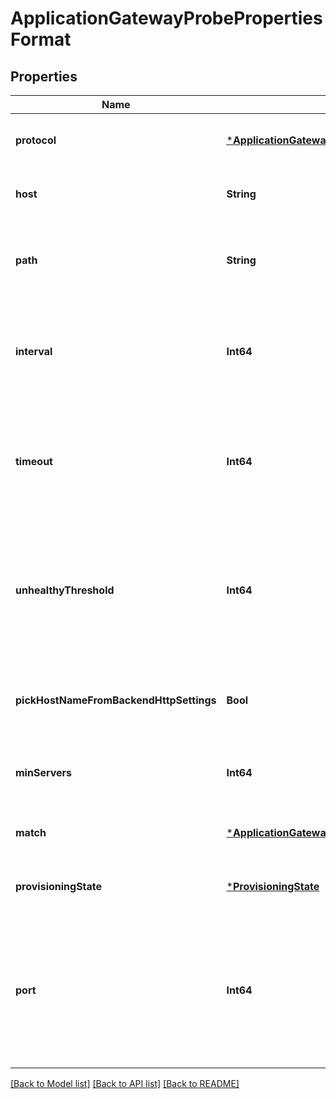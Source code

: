 # ApplicationGatewayProbePropertiesFormat


## Properties
Name | Type | Description | Notes
------------ | ------------- | ------------- | -------------
**protocol** | [***ApplicationGatewayProtocol**](ApplicationGatewayProtocol.md) |  | [optional] [default to nothing]
**host** | **String** | Host name to send the probe to. | [optional] [default to nothing]
**path** | **String** | Relative path of probe. Valid path starts from &#39;/&#39;. Probe is sent to &lt;Protocol&gt;://&lt;host&gt;:&lt;port&gt;&lt;path&gt;. | [optional] [default to nothing]
**interval** | **Int64** | The probing interval in seconds. This is the time interval between two consecutive probes. Acceptable values are from 1 second to 86400 seconds. | [optional] [default to nothing]
**timeout** | **Int64** | The probe timeout in seconds. Probe marked as failed if valid response is not received with this timeout period. Acceptable values are from 1 second to 86400 seconds. | [optional] [default to nothing]
**unhealthyThreshold** | **Int64** | The probe retry count. Backend server is marked down after consecutive probe failure count reaches UnhealthyThreshold. Acceptable values are from 1 second to 20. | [optional] [default to nothing]
**pickHostNameFromBackendHttpSettings** | **Bool** | Whether the host header should be picked from the backend http settings. Default value is false. | [optional] [default to nothing]
**minServers** | **Int64** | Minimum number of servers that are always marked healthy. Default value is 0. | [optional] [default to nothing]
**match** | [***ApplicationGatewayProbeHealthResponseMatch**](ApplicationGatewayProbeHealthResponseMatch.md) |  | [optional] [default to nothing]
**provisioningState** | [***ProvisioningState**](ProvisioningState.md) |  | [optional] [default to nothing]
**port** | **Int64** | Custom port which will be used for probing the backend servers. The valid value ranges from 1 to 65535. In case not set, port from http settings will be used. This property is valid for Standard_v2 and WAF_v2 only. | [optional] [default to nothing]


[[Back to Model list]](../README.md#models) [[Back to API list]](../README.md#api-endpoints) [[Back to README]](../README.md)


